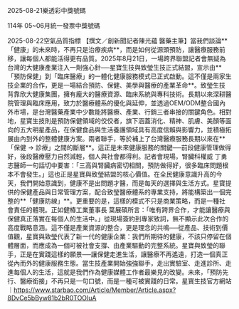 
2025-08-21樂透彩中獎號碼

                                
114年 05~06月統一發票中獎號碼
                             
2025-08-22空氣品質指標
                              【撰文／創新聞記者陳光蘊 醫藥主筆】當我們談論**「健康」的未來時，不再只是治療疾病**，而是如何從源頭預防，讓醫療服務前移，讓每個人都能活得更有品質。2025年8月21日，一場跨界聯盟記者會無疑為台灣的大健康產業注入一劑強心針──星寶生技與致瑩生技正式結盟，宣示由**「預防保健」到「臨床醫療」的一體化健康服務模式已正式啟動。這不僅是兩家生技企業的合作，更是一場結合預防、保健、美學與醫療的產業革命**。致瑩生技背靠欣大健康集團，擁有龐大的醫療資源、臨床系統與專科技術。長期以來深耕醫院管理與臨床應用，致力於醫療體系的優化與延伸，並透過OEM/ODM整合國內外市場，是台灣醫藥產業中少數能將醫療、產業、行銷三者串接的關鍵角色。相對地，星寶生技則是預防保健領域的佼佼者，旗下涵蓋消化、精神、肌膚、美顏等面向的五大明星產品，在保健食品與生活養護領域具有高度信賴與影響力，並積極拓展由內到外的整體健康方案。兩者聯手，等於補上了台灣醫療服務長期以來在**「保健 → 診療」之間的斷層**。這正是未來健康服務的關鍵──前段健康管理做得好，後段醫療壓力自然減輕，個人與社會都得利。記者會現場，腎臟科權威 丁勇志醫師一句話切中要害：「三高與腎臟病密切相關，預防做得好，很多臨床問題根本不會發生。」這也正是星寶與致瑩結盟的核心價值。在全民健康意識升高的今天，我們開始意識到，健康不是出問題才醫，而是每天的選擇與生活方式。星寶提供的保健產品與日常管理方案，配合致瑩醫療體系的專業支持，將能構築出一個完整的**「健康防線」**。更重要的是，這樣的模式不只是商業策略，而是一種社會責任的體現。正如健椿工業董事長 葉展碩所言：「唯有跨界合作，才能讓醫療與保健真正落實在每個人的生活中。」從現場簽約到專家致詞，無不顯示此次合作的高度戰略意涵。這不僅是產業資源的整合，更是理念的共鳴──從產品、技術到價值觀，星寶與致瑩代表了新一代的健康企業：我們所期待的健康，不該只停留在個體層面，而應成為一個可被社會支撐、由產業驅動的完整系統。星寶與致瑩的聯手，正是在實踐這樣的願景──讓保健走進生活，讓醫療不再遙遠，打造一個真正從內而外的健康服務生態。當生技產業開始強強聯手，走出實驗室、走進診所、走進每個人的生活，這就是我們作為健康媒體工作者最樂見的改變。未來，「預防先行、醫療銜接」不再只是一句口號，而是一種可被實踐的日常。星寶生技官方網站｜https://www.starbao.com/Article/Member/Article.aspx?8DvCe5bByw81b2bR0TOOIuA